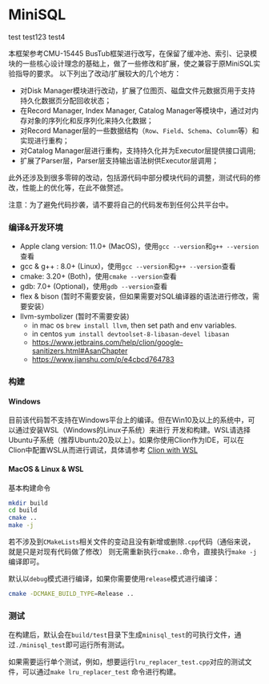 # MiniSQL
test
test123
test4

本框架参考CMU-15445 BusTub框架进行改写，在保留了缓冲池、索引、记录模块的一些核心设计理念的基础上，做了一些修改和扩展，使之兼容于原MiniSQL实验指导的要求。
以下列出了改动/扩展较大的几个地方：
- 对Disk Manager模块进行改动，扩展了位图页、磁盘文件元数据页用于支持持久化数据页分配回收状态；
- 在Record Manager, Index Manager, Catalog Manager等模块中，通过对内存对象的序列化和反序列化来持久化数据；
- 对Record Manager层的一些数据结构（`Row`、`Field`、`Schema`、`Column`等）和实现进行重构；
- 对Catalog Manager层进行重构，支持持久化并为Executor层提供接口调用;
- 扩展了Parser层，Parser层支持输出语法树供Executor层调用；

此外还涉及到很多零碎的改动，包括源代码中部分模块代码的调整，测试代码的修改，性能上的优化等，在此不做赘述。


注意：为了避免代码抄袭，请不要将自己的代码发布到任何公共平台中。

### 编译&开发环境
- Apple clang version: 11.0+ (MacOS)，使用`gcc --version`和`g++ --version`查看
- gcc & g++ : 8.0+ (Linux)，使用`gcc --version`和`g++ --version`查看
- cmake: 3.20+ (Both)，使用`cmake --version`查看
- gdb: 7.0+ (Optional)，使用`gdb --version`查看
- flex & bison (暂时不需要安装，但如果需要对SQL编译器的语法进行修改，需要安装）
- llvm-symbolizer (暂时不需要安装)
    - in mac os `brew install llvm`, then set path and env variables.
    - in centos `yum install devtoolset-8-libasan-devel libasan`
    - https://www.jetbrains.com/help/clion/google-sanitizers.html#AsanChapter
    - https://www.jianshu.com/p/e4cbcd764783

### 构建
#### Windows
目前该代码暂不支持在Windows平台上的编译。但在Win10及以上的系统中，可以通过安装WSL（Windows的Linux子系统）来进行
开发和构建。WSL请选择Ubuntu子系统（推荐Ubuntu20及以上）。如果你使用Clion作为IDE，可以在Clion中配置WSL从而进行调试，具体请参考
[Clion with WSL](https://blog.jetbrains.com/clion/2018/01/clion-and-linux-toolchain-on-windows-are-now-friends/)

#### MacOS & Linux & WSL
基本构建命令
```bash
mkdir build
cd build
cmake ..
make -j
```
若不涉及到`CMakeLists`相关文件的变动且没有新增或删除`.cpp`代码（通俗来说，就是只是对现有代码做了修改）
则无需重新执行`cmake..`命令，直接执行`make -j`编译即可。

默认以`debug`模式进行编译，如果你需要使用`release`模式进行编译：
```bash
cmake -DCMAKE_BUILD_TYPE=Release ..
```

### 测试
在构建后，默认会在`build/test`目录下生成`minisql_test`的可执行文件，通过`./minisql_test`即可运行所有测试。

如果需要运行单个测试，例如，想要运行`lru_replacer_test.cpp`对应的测试文件，可以通过`make lru_replacer_test`
命令进行构建。
